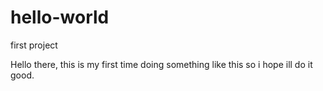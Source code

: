 # hello-world
first project


Hello there, this is my first time doing something like this so i hope ill do it good.
